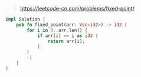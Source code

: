 > https://leetcode-cn.com/problems/fixed-point/

``` rust
impl Solution {
    pub fn fixed_point(arr: Vec<i32>) -> i32 {
        for i in 0..arr.len() {
            if arr[i] == i as i32 {
                return arr[i];
            }
        }
        -1
    }
}
```
